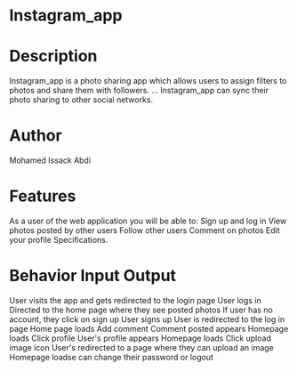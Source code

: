 # Instagram_app
# Description
Instagram_app is a photo sharing app which allows users to assign filters to photos and share them with followers. ... 
Instagram_app can sync their photo sharing to other social networks.

# Author
Mohamed Issack Abdi
# Features
As a user of the web application you will be able to:
Sign up and log in
View photos posted by other users
Follow other users
Comment on photos
Edit your profile
Specifications.

# Behavior	Input	Output
User visits the app and gets redirected to the login page
User logs in	Directed to the home page where they see posted photos
If user has no account, they click on sign up	User signs up	User is redirected 
to the log in page
Home page loads	Add comment	Comment 
posted appears
Homepage loads	Click profile	User's profile appears
Homepage loads	Click upload image icon	User's redirected to a page where they can upload an image
Homepage loadse can change their password or logout